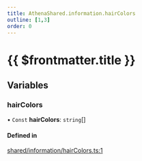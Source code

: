 ```yaml
---
title: AthenaShared.information.hairColors
outline: [1,3]
order: 0
---
```


# {{ $frontmatter.title }}


## Variables

### hairColors

• `Const` **hairColors**: `string`[]

#### Defined in

[shared/information/hairColors.ts:1](https://github.com/Stuyk/altv-athena/blob/627294b/src/core/shared/information/hairColors.ts#L1)
